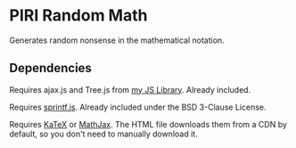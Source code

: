 # PIRI Random Math
Generates random nonsense in the mathematical notation.

## Dependencies
Requires ajax.js and Tree.js from [my JS Library](https://github.com/ThisIsPIRI/js-library). Already included.

Requires [sprintf.js](https://github.com/alexei/sprintf.js). Already included under the BSD 3-Clause License.

Requires [KaTeX](https://katex.org/) or [MathJax](https://www.mathjax.org). The HTML file downloads them from a CDN by default, so you don't need to manually download it.
